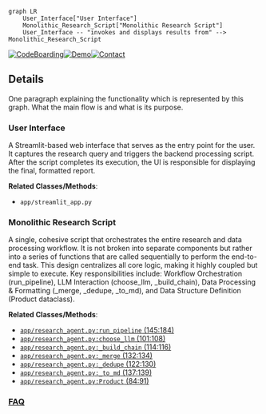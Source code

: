 ```mermaid
graph LR
    User_Interface["User Interface"]
    Monolithic_Research_Script["Monolithic Research Script"]
    User_Interface -- "invokes and displays results from" --> Monolithic_Research_Script
```

[![CodeBoarding](https://img.shields.io/badge/Generated%20by-CodeBoarding-9cf?style=flat-square)](https://github.com/CodeBoarding/CodeBoarding)[![Demo](https://img.shields.io/badge/Try%20our-Demo-blue?style=flat-square)](https://www.codeboarding.org/demo)[![Contact](https://img.shields.io/badge/Contact%20us%20-%20contact@codeboarding.org-lightgrey?style=flat-square)](mailto:contact@codeboarding.org)

## Details

One paragraph explaining the functionality which is represented by this graph. What the main flow is and what is its purpose.

### User Interface
A Streamlit-based web interface that serves as the entry point for the user. It captures the research query and triggers the backend processing script. After the script completes its execution, the UI is responsible for displaying the final, formatted report.


**Related Classes/Methods**:

- `app/streamlit_app.py`


### Monolithic Research Script
A single, cohesive script that orchestrates the entire research and data processing workflow. It is not broken into separate components but rather into a series of functions that are called sequentially to perform the end-to-end task. This design centralizes all core logic, making it highly coupled but simple to execute. Key responsibilities include: Workflow Orchestration (run_pipeline), LLM Interaction (choose_llm, _build_chain), Data Processing & Formatting (_merge, _dedupe, _to_md), and Data Structure Definition (Product dataclass).


**Related Classes/Methods**:

- <a href="https://github.com/terrytompkins/the-matrix/blob/main/app/research_agent.py#L145-L184" target="_blank" rel="noopener noreferrer">`app/research_agent.py:run_pipeline` (145:184)</a>
- <a href="https://github.com/terrytompkins/the-matrix/blob/main/app/research_agent.py#L101-L108" target="_blank" rel="noopener noreferrer">`app/research_agent.py:choose_llm` (101:108)</a>
- <a href="https://github.com/terrytompkins/the-matrix/blob/main/app/research_agent.py#L114-L116" target="_blank" rel="noopener noreferrer">`app/research_agent.py:_build_chain` (114:116)</a>
- <a href="https://github.com/terrytompkins/the-matrix/blob/main/app/research_agent.py#L132-L134" target="_blank" rel="noopener noreferrer">`app/research_agent.py:_merge` (132:134)</a>
- <a href="https://github.com/terrytompkins/the-matrix/blob/main/app/research_agent.py#L122-L130" target="_blank" rel="noopener noreferrer">`app/research_agent.py:_dedupe` (122:130)</a>
- <a href="https://github.com/terrytompkins/the-matrix/blob/main/app/research_agent.py#L137-L139" target="_blank" rel="noopener noreferrer">`app/research_agent.py:_to_md` (137:139)</a>
- <a href="https://github.com/terrytompkins/the-matrix/blob/main/app/research_agent.py#L84-L91" target="_blank" rel="noopener noreferrer">`app/research_agent.py:Product` (84:91)</a>




### [FAQ](https://github.com/CodeBoarding/GeneratedOnBoardings/tree/main?tab=readme-ov-file#faq)